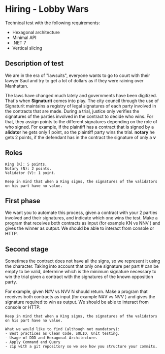 # Hiring - Lobby Wars
Technical test with the following requirements:

- Hexagonal architecture
- Minimal API
- .NET 7
- Vertical slicing

## Description of test

We are in the era of "lawsuits", everyone wants to go to court with their lawyer Saul and try to get a lot of dollars as if they were raining over Manhattan.

The laws have changed much lately and governments have been digitized. That's when **Signaturit** comes into play.
The city council through the use of Signaturit maintains a registry of legal signatures of each party involved in the contracts that are made.
During a trial, justice only verifies the signatures of the parties involved in the contract to decide who wins. For that, they assign points to the
different signatures depending on the role of who signed.
For example, if the plaintiff has a contract that is signed by a **alidator** he gets only 1 point, so the plaintiff party wins the trial. **notary** he gets 2 points, if the defendant has in the contract the signature of
 only a **v**

## Roles

```
King (K): 5 points.
Notary (N): 2 points.
Validator (V): 1 point.
```
```
Keep in mind that when a King signs, the signatures of the validators on his part have no value.
```
## First phase

We want you to automate this process, given a contract with your 2 parties involved and their signatures, and indicate which one wins the test.
Make a program that receives both contracts as input (for example KN vs NNV ) and gives the winner as output. We should be able to interact
from console or HTTP.

## Second stage

Sometimes the contract does not have all the signs, so we represent it using the character. Taking into account that only one signature per part #
can be empty to be valid, determine which is the minimum signature necessary to win the trial given a contract with the signatures of the known opposition party.

For example, given N#V vs NVV N should return.
Make a program that receives both contracts as input (for example N#V vs NVV ) and gives the signature required to win as output. We should
be able to interact from console or HTTP.

```
Keep in mind that when a King signs, the signatures of the validators on his part have no value.
```
```
What we would like to find (although not mandatory):
- Best practices as Clean Code, SOLID, Unit testing.
- Usage of DDD and Hexagonal Architecture.
- Apply Command and Query
- zip with a git repository so we see how you structure your commits.
```

